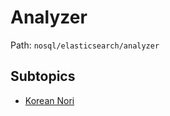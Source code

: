 # Analyzer

Path: `nosql/elasticsearch/analyzer`

## Subtopics
- [Korean Nori](./korean_nori/README.md)
